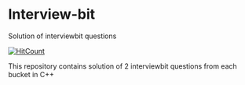 # Interview-bit
Solution of interviewbit questions

[![HitCount](http://hits.dwyl.io/bhupendersinghh/Interview-bit.svg)](http://hits.dwyl.io/bhupendersinghh/Interview-bit)

This repository contains solution of 2 interviewbit questions from each bucket in C++
